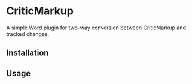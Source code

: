 # CriticMarkup

A simple Word plugin for two-way conversion between CriticMarkup and tracked changes.

## Installation

## Usage

